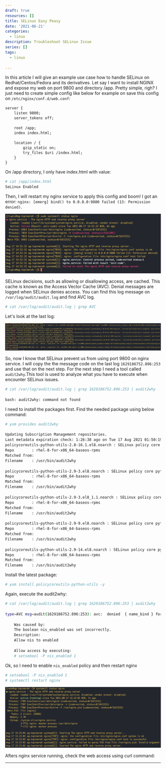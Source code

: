 ```yaml
---
draft: true
resources: []
title: SELinux Easy Peasy
date: '2021-06-21'
categories:
  - linux
description: Troubleshoot SELinux Issue
series: []
tags:
  - linux

---
```

In this article I will give an example use case how to handle SELinux on Redhat/Centos/Fedora and its derivatives. Let say I want to install NGINX and expose my web on port 9800 and directory /app. Pretty simple, righ? I  just need to create simple config like below for example on save this config on `/etc/nginx/conf.d/web.conf`:

```config
server {
    listen 9800;
    server_tokens off;

    root /app;
    index index.html;

    location / {
        gzip_static on;
        try_files $uri /index.html;
    }
}
```

On /app directory, I only have index.html with value:

```bash
# cat /app/index.html
SeLinux Enabled
```

Then, I will restart my nginx service to apply this config and boom! I got an error: `nginx: [emerg] bind() to 0.0.0.0:9800 failed (13: Permission denied)`.

![NGINX status](imgs/selinux-1.png)

SELinux decisions, such as allowing or disallowing access, are cached. This cache is known as the Access Vector Cache (AVC). Denial messages are logged when SELinux denies access. You can find this log message on `/var/log/audit/audit.log` and find AVC log.

```bash
# cat /var/log/audit/audit.log | grep AVC
```

Let's look at the last log:

![audit.log](imgs/selinux-2.png)

So, now I know that SELinux prevent us from using port 9800 on nginx service. I will copy the the message code on the last log `1629186752.896:253` and use that on the next step. For the next step I need a tool called `audit2why`.This tool is used to analyze what you have to execute when encounter SELinux issues.

```bash
# cat /var/log/audit/audit.log | grep 1629186752.896:253 | audit2why

bash: audit2why: command not found
```

I need to install the packages first. Find the needed package using below command:
```bash
# yum provides audit2why

Updating Subscription Management repositories.
Last metadata expiration check: 1:26:38 ago on Tue 17 Aug 2021 01:50:19 PM WIB.
policycoreutils-python-utils-2.8-16.1.el8.noarch : SELinux policy core python utilities
Repo        : rhel-8-for-x86_64-baseos-rpms
Matched from:
Filename    : /usr/bin/audit2why

policycoreutils-python-utils-2.9-3.el8.noarch : SELinux policy core python utilities
Repo        : rhel-8-for-x86_64-baseos-rpms
Matched from:
Filename    : /usr/bin/audit2why

policycoreutils-python-utils-2.9-3.el8_1.1.noarch : SELinux policy core python utilities
Repo        : rhel-8-for-x86_64-baseos-rpms
Matched from:
Filename    : /usr/bin/audit2why

policycoreutils-python-utils-2.9-9.el8.noarch : SELinux policy core python utilities
Repo        : rhel-8-for-x86_64-baseos-rpms
Matched from:
Filename    : /usr/bin/audit2why

policycoreutils-python-utils-2.9-14.el8.noarch : SELinux policy core python utilities
Repo        : rhel-8-for-x86_64-baseos-rpms
Matched from:
Filename    : /usr/bin/audit2why
```

Install the latest package:
```bash
# yum install policycoreutils-python-utils -y
```

Again, execute the audit2why:

```bash
# cat /var/log/audit/audit.log | grep 1629186752.896:253 | audit2why

type=AVC msg=audit(1629186752.896:253): avc:  denied  { name_bind } for  pid=7034 comm="nginx" src=9800 scontext=system_u:system_r:httpd_t:s0 tcontext=system_u:object_r:unreserved_port_t:s0 tclass=tcp_socket permissive=0

	Was caused by:
	The boolean nis_enabled was set incorrectly.
	Description:
	Allow nis to enabled

	Allow access by executing:
	# setsebool -P nis_enabled 1
```
Ok, so I need to enable `nis_enabled` policy and then restart nginx

```bash
# setsebool -P nis_enabled 1
# systemctl restart nginx
```
![NGINX status2](imgs/selinux-3.png)

Afters nginx service running, check the web access using curl command:



---
